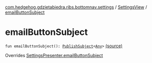 [com.hedgehog.gdzietabiedra.ribs.bottomnav.settings](../index.md) / [SettingsView](index.md) / [emailButtonSubject](./email-button-subject.md)

# emailButtonSubject

`fun emailButtonSubject(): `[`PublishSubject`](http://reactivex.io/RxJava/javadoc/io/reactivex/subjects/PublishSubject.html)`<`[`Any`](https://kotlinlang.org/api/latest/jvm/stdlib/kotlin/-any/index.html)`>` [(source)](https://github.com/asvid/GdzieTaBiedra/tree/master/app/src/main/java/com/hedgehog/gdzietabiedra/ribs/bottomnav/settings/SettingsView.kt#L40)

Overrides [SettingsPresenter.emailButtonSubject](../-settings-interactor/-settings-presenter/email-button-subject.md)

